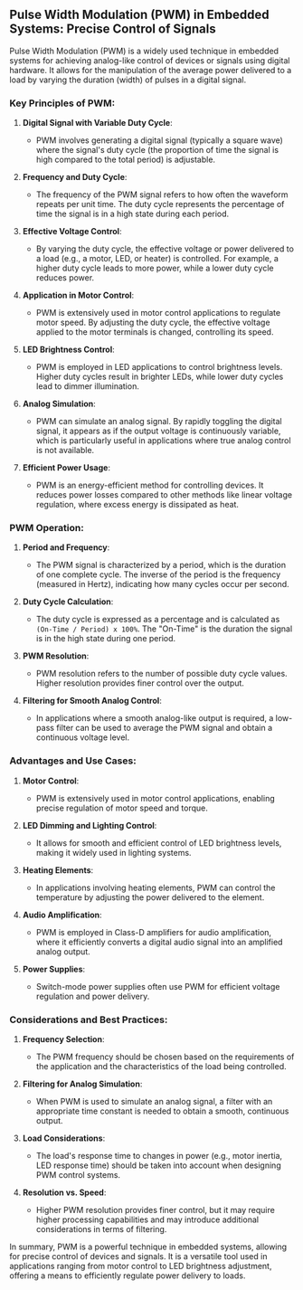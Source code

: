 ## Pulse Width Modulation (PWM) in Embedded Systems: Precise Control of Signals

Pulse Width Modulation (PWM) is a widely used technique in embedded systems for achieving analog-like control of devices or signals using digital hardware. It allows for the manipulation of the average power delivered to a load by varying the duration (width) of pulses in a digital signal.

### Key Principles of PWM:

1. **Digital Signal with Variable Duty Cycle**:
   - PWM involves generating a digital signal (typically a square wave) where the signal's duty cycle (the proportion of time the signal is high compared to the total period) is adjustable.

2. **Frequency and Duty Cycle**:
   - The frequency of the PWM signal refers to how often the waveform repeats per unit time. The duty cycle represents the percentage of time the signal is in a high state during each period.

3. **Effective Voltage Control**:
   - By varying the duty cycle, the effective voltage or power delivered to a load (e.g., a motor, LED, or heater) is controlled. For example, a higher duty cycle leads to more power, while a lower duty cycle reduces power.

4. **Application in Motor Control**:
   - PWM is extensively used in motor control applications to regulate motor speed. By adjusting the duty cycle, the effective voltage applied to the motor terminals is changed, controlling its speed.

5. **LED Brightness Control**:
   - PWM is employed in LED applications to control brightness levels. Higher duty cycles result in brighter LEDs, while lower duty cycles lead to dimmer illumination.

6. **Analog Simulation**:
   - PWM can simulate an analog signal. By rapidly toggling the digital signal, it appears as if the output voltage is continuously variable, which is particularly useful in applications where true analog control is not available.

7. **Efficient Power Usage**:
   - PWM is an energy-efficient method for controlling devices. It reduces power losses compared to other methods like linear voltage regulation, where excess energy is dissipated as heat.

### PWM Operation:

1. **Period and Frequency**:
   - The PWM signal is characterized by a period, which is the duration of one complete cycle. The inverse of the period is the frequency (measured in Hertz), indicating how many cycles occur per second.

2. **Duty Cycle Calculation**:
   - The duty cycle is expressed as a percentage and is calculated as `(On-Time / Period) x 100%`. The "On-Time" is the duration the signal is in the high state during one period.

3. **PWM Resolution**:
   - PWM resolution refers to the number of possible duty cycle values. Higher resolution provides finer control over the output.

4. **Filtering for Smooth Analog Control**:
   - In applications where a smooth analog-like output is required, a low-pass filter can be used to average the PWM signal and obtain a continuous voltage level.

### Advantages and Use Cases:

1. **Motor Control**:
   - PWM is extensively used in motor control applications, enabling precise regulation of motor speed and torque.

2. **LED Dimming and Lighting Control**:
   - It allows for smooth and efficient control of LED brightness levels, making it widely used in lighting systems.

3. **Heating Elements**:
   - In applications involving heating elements, PWM can control the temperature by adjusting the power delivered to the element.

4. **Audio Amplification**:
   - PWM is employed in Class-D amplifiers for audio amplification, where it efficiently converts a digital audio signal into an amplified analog output.

5. **Power Supplies**:
   - Switch-mode power supplies often use PWM for efficient voltage regulation and power delivery.

### Considerations and Best Practices:

1. **Frequency Selection**:
   - The PWM frequency should be chosen based on the requirements of the application and the characteristics of the load being controlled.

2. **Filtering for Analog Simulation**:
   - When PWM is used to simulate an analog signal, a filter with an appropriate time constant is needed to obtain a smooth, continuous output.

3. **Load Considerations**:
   - The load's response time to changes in power (e.g., motor inertia, LED response time) should be taken into account when designing PWM control systems.

4. **Resolution vs. Speed**:
   - Higher PWM resolution provides finer control, but it may require higher processing capabilities and may introduce additional considerations in terms of filtering.

In summary, PWM is a powerful technique in embedded systems, allowing for precise control of devices and signals. It is a versatile tool used in applications ranging from motor control to LED brightness adjustment, offering a means to efficiently regulate power delivery to loads.
